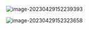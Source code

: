 ![image-20230429152239393](C:\Users\123\AppData\Roaming\Typora\typora-user-images\image-20230429152239393.png)

![image-20230429152323658](C:\Users\123\AppData\Roaming\Typora\typora-user-images\image-20230429152323658.png)